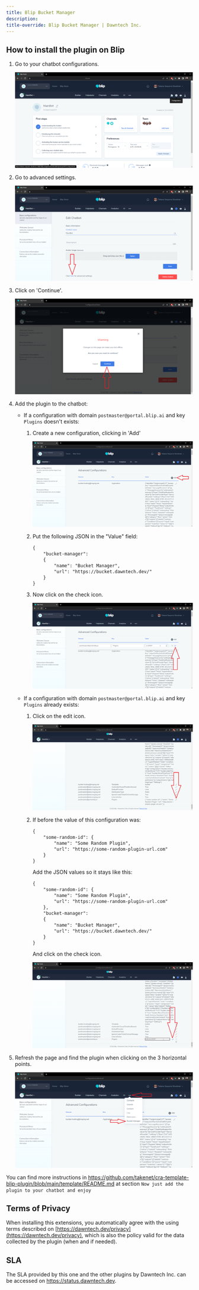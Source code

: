```yaml
---
title: Blip Bucket Manager
description: 
title-override: Blip Bucket Manager | Dawntech Inc.
---
```


## How to install the plugin on Blip

1. Go to your chatbot configurations.

    ![image](../images/en/blip-bucket-viewer/home.png)

2. Go to advanced settings.

    ![image](../images/en/blip-bucket-viewer/settings.png)

3. Click on 'Continue'.

    ![image](../images/en/blip-bucket-viewer/continue_advanced_settings.png)

4. Add the plugin to the chatbot:

    - If a configuration with domain `postmaster@portal.blip.ai` and key `Plugins` doesn't exists:
       
        1. Create a new configuration, clicking in 'Add'
            
            ![image](../images/en/blip-bucket-viewer/add_advanced_settings.png)
        
        2. Put the following JSON in the "Value" field:
            ```
            {
                "bucket-manager": 
                {
                    "name": "Bucket Manager",
                    "url": "https://bucket.dawntech.dev/"
                }
            }
            ``` 

        3. Now click on the check icon.

            ![image](../images/en/blip-bucket-viewer/add_advanced_settings_2.png)
    
    - If a configuration with domain `postmaster@portal.blip.ai` and key `Plugins` already exists: 
      
        1. Click on the edit icon.

            ![image](../images/en/blip-bucket-viewer/edit_advanced_settings.png)

        2. If before the value of this configuration was:
            ```
            {
                "some-random-id": {
                    "name": "Some Random Plugin",
                    "url": "https://some-random-plugin-url.com"
                }
            }
            ``` 

            Add the JSON values so it stays like this:
            ```
            {
                "some-random-id": {
                    "name": "Some Random Plugin",
                    "url": "https://some-random-plugin-url.com"
                },
                "bucket-manager": 
                {
                    "name": "Bucket Manager",
                    "url": "https://bucket.dawntech.dev/"
                }
            }
            ```

            And click on the check icon.

            ![image](../images/en/blip-bucket-viewer/edit_advanced_settings_2.png)

5. Refresh the page and find the plugin when clicking on the 3 horizontal points.

    ![image](../images/en/blip-bucket-viewer/3_dots.png)

You can find more instructions in <https://github.com/takenet/cra-template-blip-plugin/blob/main/template/README.md> at section `Now just add the plugin to your chatbot and enjoy`


## Terms of Privacy

When installing this extensions, you automatically agree with the using terms described on [https://dawntech.dev/privacy](https://dawntech.dev/privacy), which is also the policy valid for the data collected by the plugin (when and if needed).

## SLA

The SLA provided by this one and the other plugins by Dawntech Inc. can be accessed on <https://status.dawntech.dev>.


